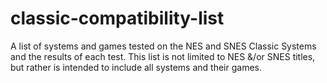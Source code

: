 # classic-compatibility-list
A list of systems and games tested on the NES and SNES Classic Systems and the results of each test. This list is not limited to NES &amp;/or SNES titles, but rather is intended to include all systems and their games.
